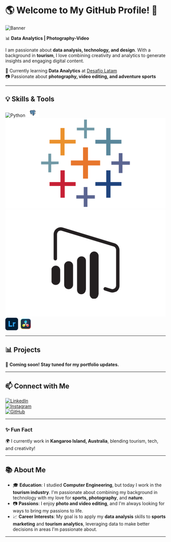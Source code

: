 # 🌎 Welcome to My GitHub Profile! 👋  
![Banner](https://via.placeholder.com/1000x300)  

📊 **Data Analytics | Photography-Video**  

I am passionate about **data analysis, technology, and design**. With a background in **tourism**, I love combining creativity and analytics to generate insights and engaging digital content.  

🚀 Currently learning **Data Analytics** at [Desafío Latam](https://www.desafiolatam.com/)  
📷 Passionate about **photography, video editing, and adventure sports**  

---
## 💡 Skills & Tools  
<p align="left">
  <img src="https://upload.wikimedia.org/wikipedia/commons/c/c3/Python-logo-notext.svg" width="40" title="Python">
  <img src="https://github.com/Rogers2209/Rogers2209/blob/main/PostgreSQL.png" width="40" title="PostgreSQL">
  <img src="https://github.com/Rogers2209/Rogers2209/blob/main/Tableau.png" title="Tableau">
  <img src="https://github.com/Rogers2209/Rogers2209/blob/main/Power_BI-Logo.wine.svg"40" title="Power BI">
  <img src="https://github.com/Rogers2209/Rogers2209/blob/main/Adobe_Photoshop_Lightroom_CC_logo.svg.png" width="40" title="Lightroom">
  <img src="https://github.com/Rogers2209/Rogers2209/blob/main/DaVinci_Resolve_Studio.png?raw=true" width="40" title="DaVinci Resolve">
</p>


---

## 📊 Projects  
🚀 **Coming soon! Stay tuned for my portfolio updates.**  

---

## 📫 Connect with Me  
[![LinkedIn](https://img.shields.io/badge/LinkedIn-Profile-blue?logo=linkedin)](https://www.)  
[![Instagram](https://img.shields.io/badge/Instagram-Content-orange?logo=instagram)](https://www.instagram.com/rogersvanbuuren/)  
[![GitHub](https://img.shields.io/badge/GitHub-Portfolio-black?logo=github)](https://github.com/yourprofile)  

---

### ✨ Fun Fact  
🌍 I currently work in **Kangaroo Island, Australia**, blending tourism, tech, and creativity!  

---

## 📚 About Me  
- 🎓 **Education**: I studied **Computer Engineering**, but today I work in the **tourism industry**. I'm passionate about combining my background in technology with my love for **sports, photography**, and **nature**.  
- 📷 **Passions**: I enjoy **photo and video editing**, and I'm always looking for ways to bring my passions to life.  
- 📈 **Career Interests**: My goal is to apply my **data analysis** skills to **sports marketing** and **tourism analytics**, leveraging data to make better decisions in areas I'm passionate about.
  

---





